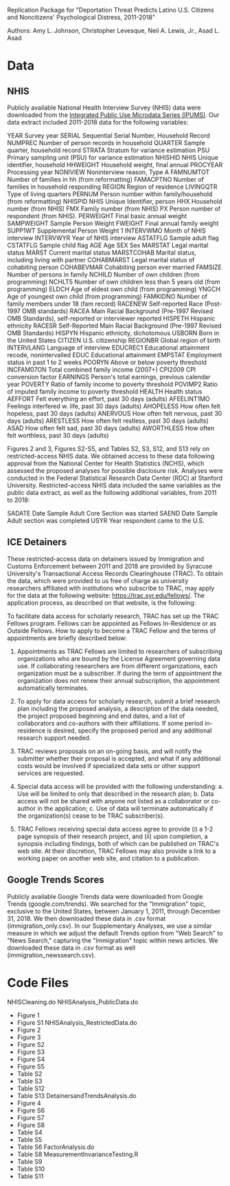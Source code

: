 Replication Package for "Deportation Threat Predicts Latino U.S. Citizens and Noncitizens' Psychological Distress, 2011-2018"

Authors: Amy L. Johnson, Christopher Levesque, Neil A. Lewis, Jr., Asad L. Asad

# Data

## NHIS
Publicly available National Health Interview Survey (NHIS) data were downloaded from the [Integrated Public Use Microdata Series (IPUMS)](https://nhis.ipums.org/nhis/). Our data extract included 2011-2018 data for the following variables: 

YEAR 	Survey year
SERIAL 	Sequential Serial Number, Household Record
NUMPREC 	Number of person records in household
QUARTER 	Sample quarter, household record
STRATA 	Stratum for variance estimation
PSU 	Primary sampling unit (PSU) for variance estimation
NHISHID 	NHIS Unique identifier, household
HHWEIGHT 	Household weight, final annual
PROCYEAR 	Processing year
NONIVIEW 	Noninterview reason, Type A
FAMNUMTOT 	Number of families in hh (from reformatting)
FAMACPTNO 	Number of families in household responding
REGION 	Region of residence
LIVINGQTR 	Type of living quarters
PERNUM 	Person number within family/household (from reformatting)
NHISPID 	NHIS Unique Identifier, person
HHX 	Household number (from NHIS)
FMX 	Family number (from NHIS)
PX 	Person number of respondent (from NHIS).
PERWEIGHT 	Final basic annual weight
SAMPWEIGHT 	Sample Person Weight
FWEIGHT 	Final annual family weight
SUPP1WT 	Supplemental Person Weight 1
INTERVWMO 	Month of NHIS interview
INTERVWYR 	Year of NHIS interview
ASTATFLG 	Sample adult flag
CSTATFLG 	Sample child flag
AGE 	Age
SEX 	Sex
MARSTAT 	Legal marital status
MARST 	Current marital status
MARSTCOHAB 	Marital status, including living with partner
COHABMARST 	Legal marital status of cohabiting person
COHABEVMAR 	Cohabiting person ever married
FAMSIZE 	Number of persons in family
NCHILD 	Number of own children (from programming)
NCHLT5 	Number of own children less than 5 years old (from programming)
ELDCH 	Age of eldest own child (from programming)
YNGCH 	Age of youngest own child (from programming)
FAMKIDNO 	Number of family members under 18 (fam record)
RACENEW 	Self-reported Race (Post-1997 OMB standards)
RACEA 	Main Racial Background (Pre-1997 Revised OMB Standards), self-reported or interviewer reported
HISPETH 	Hispanic ethnicity
RACESR 	Self-Reported Main Racial Background (Pre-1997 Revised OMB Standards)
HISPYN 	Hispanic ethnicity, dichotomous
USBORN 	Born in the United States
CITIZEN 	U.S. citizenship
REGIONBR 	Global region of birth
INTERVLANG 	Language of interview
EDUCREC1 	Educational attainment recode, nonintervalled
EDUC 	Educational attainment
EMPSTAT 	Employment status in past 1 to 2 weeks
POORYN 	Above or below poverty threshold
INCFAM07ON 	Total combined family income (2007+)
CPI2009 	CPI conversion factor
EARNINGS 	Person's total earnings, previous calendar year
POVERTY 	Ratio of family income to poverty threshold
POVIMP2 	Ratio of imputed family income to poverty threshold
HEALTH 	Health status
AEFFORT 	Felt everything an effort, past 30 days (adults)
AFEELINT1MO 	Feelings interfered w. life, past 30 days (adults)
AHOPELESS 	How often felt hopeless, past 30 days (adults)
ANERVOUS 	How often felt nervous, past 30 days (adults)
ARESTLESS 	How often felt restless, past 30 days (adults)
ASAD 	How often felt sad, past 30 days (adults)
AWORTHLESS 	How often felt worthless, past 30 days (adults)

Figures 2 and 3, Figures S2-S5, and Tables S2, S3, S12, and S13 rely on restricted-access NHIS data. We obtained access to these data following approval from the National Center for Health Statistics (NCHS), which assessed the proposed analyses for possible disclosure risk. Analyses were conducted in the Federal Statistical Research Data Center (RDC) at Stanford University. Restricted-access NHIS data included the same variables as the public data extract, as well as the following additional variables, from 2011 to 2018:

SADATE	Date Sample Adult Core Section was started
SAEND	Date Sample Adult section was completed
USYR	Year respondent came to the U.S.

## ICE Detainers
These restricted-access data on detainers issued by Immigration and Customs Enforcement between 2011 and 2018 are provided by Syracuse University's Transactional Access Records Clearinghouse (TRAC). To obtain the data, which were provided to us free of charge as university researchers affiliated with institutions who subscribe to TRAC, may apply for the data at the following website: https://trac.syr.edu/fellows/. The application process, as described on that website, is the following: 

To facilitate data access for scholarly research, TRAC has set up the TRAC Fellows program. Fellows can be appointed as Fellows In-Residence or as Outside Fellows. How to apply to become a TRAC Fellow and the terms of appointments are briefly described below:

1. Appointments as TRAC Fellows are limited to researchers of subscribing organizations who are bound by the License Agreement governing data use. If collaborating researchers are from different organizations, each organization must be a subscriber. If during the term of appointment the organization does not renew their annual subscription, the appointment automatically terminates.

2. To apply for data access for scholarly research, submit a brief research plan including the proposed analysis, a description of the data needed, the project proposed beginning and end dates, and a list of collaborators and co-authors with their affiliations. If some period in-residence is desired, specify the proposed period and any additional research support needed.

3. TRAC reviews proposals on an on-going basis, and will notify the submitter whether their proposal is accepted, and what if any additional costs would be involved if specialized data sets or other support services are requested.

4. Special data access will be provided with the following understanding:
a. Use will be limited to only that described in the research plan;
b. Data access will not be shared with anyone not listed as a collaborator or co-author in the application;
c. Use of data will terminate automatically if the organization(s) cease to be TRAC subscriber(s).

5. TRAC Fellows receiving special data access agree to provide (i) a 1-2 page synopsis of their research project, and (ii) upon completion, a synopsis including findings, both of which can be published on TRAC's web site. At their discretion, TRAC Fellows may also provide a link to a working paper on another web site, and citation to a publication.

## Google Trends Scores
Publicly available Google Trends data were downloaded from Google Trends (google.com/trends). We searched for the "Immigration" topic, exclusive to the United States, between January 1, 2011, through December 31, 2018. We then downloaded these data in .csv format (immigration_only.csv). In our Supplementary Analyses, we use a similar measure in which we adjust the default Trends option from "Web Search" to "News Search," capturing the "Immigration" topic within news articles. We downloaded these data in .csv format as well (immigration_newssearch.csv).

# Code Files
NHISCleaning.do
NHISAnalysis_PublicData.do
- Figure 1
- Figure S1
NHISAnalysis_RestrictedData.do
- Figure 2
- Figure 3
- Figure S2
- Figure S3
- Figure S4
- Figure S5
- Table S2
- Table S3
- Table S12
- Table S13
DetainersandTrendsAnalysis.do
- Figure 4
- Figure S6
- Figure S7
- Figure S8
- Table S4
- Table S5
- Table S6
FactorAnalysis.do
- Table S8
MeasurementInvarianceTesting.R
- Table S9
- Table S10
- Table S11
